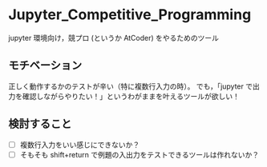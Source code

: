# Jupyter_Competitive_Programming
jupyter 環境向け，競プロ (というか AtCoder) をやるためのツール

## モチベーション
正しく動作するかのテストが辛い（特に複数行入力の時）。
でも，「jupyter で出力を確認しながらやりたい！」というわがままを叶えるツールが欲しい！

## 検討すること
- [ ] 複数行入力をいい感じにできないか？
- [ ] そもそも shift+return で例題の入出力をテストできるツールは作れないか？
